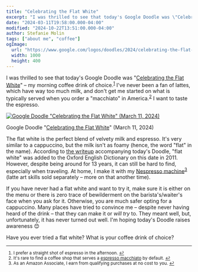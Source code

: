 ```yaml
---
title: "Celebrating the Flat White"
excerpt: "I was thrilled to see that today's Google Doodle was \"Celebrating the Flat White\" – my morning coffee drink of choice. Curious, what makes it my favorite? You'll have to read this post to find out."
date: "2024-03-11T19:58:00.000-04:00"
modified: "2024-10-22T13:51:00.000-04:00"
author: Stefanie Molin
tags: ["about me", "coffee"]
ogImage:
  url: "https://www.google.com/logos/doodles/2024/celebrating-the-flat-white-6753651837110463-2xa.gif"
  width: 1000
  height: 400
---
```


I was thrilled to see that today's Google Doodle was "[Celebrating the Flat White](https://doodles.google/doodle/celebrating-the-flat-white/)" &ndash; my morning coffee drink of choice.<sup id="footnote-1"><a href="#footnotes">1</a></sup> I've never been a fan of lattes, which have way too much milk, and don't get me started on what is typically served when you order a "macchiato" in America.<sup id="footnote-2"><a href="#footnotes">2</a></sup> I want to taste the espresso.

[![Google Doodle "Celebrating the Flat White" (March 11, 2024)](https://www.google.com/logos/doodles/2024/celebrating-the-flat-white-6753651837110463-2xa.gif)](https://doodles.google/doodle/celebrating-the-flat-white/)

<figcaption>

Google Doodle "[Celebrating the Flat White](https://doodles.google/doodle/celebrating-the-flat-white/)" (March 11, 2024)

</figcaption>

The flat white is the perfect blend of velvety milk and espresso. It's very similar to a cappuccino, but the milk isn't as foamy (hence, the word "flat" in the name). According to [the writeup](https://doodles.google/doodle/celebrating-the-flat-white/) accompanying today's Doodle, "flat white" was added to the Oxford English Dictionary on this date in 2011. However, despite being around for 13 years, it can still be hard to find, especially when traveling. At home, I make it with my [Nespresso machine](https://amzn.to/3OR5FaR)<sup id="footnote-3"><a href="#footnotes">3</a></sup> (latte art skills sold separately &ndash; more on that another time).

If you have never had a flat white and want to try it, make sure it is either on the menu or there is zero trace of bewilderment on the barista's/waiter's face when you ask for it. Otherwise, you are much safer opting for a cappuccino. Many places have tried to convince me &ndash; despite never having heard of the drink &ndash; that they can make it or *will try* to. They meant well, but, unfortunately, it has never turned out well. I'm hoping today's Doodle raises awareness 😊

Have you ever tried a flat white? What is your coffee drink of choice?

<small class="leading-snug" id="footnotes">
<hr class="w-1/2" />

1. I prefer a straight shot of espresso in the afternoon. <a href="#footnote-1">↩</a>
2. It's rare to find a coffee shop that serves a [espresso macchiato](https://en.wikipedia.org/wiki/Caff%C3%A8_macchiato) by default. <a href="#footnote-2">↩</a>
3. As an Amazon Associate, I earn from qualifying purchases at no cost to you. <a href="#footnote-3">↩</a>

</small>

